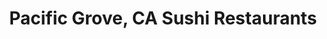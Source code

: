 ---
layout: city
title: Pacific Grove, CA Sushi Restaurants
permalink: /california/pacific-grove/
stateAbbr: CA
stateName: California
cityName: Pacific Grove

---